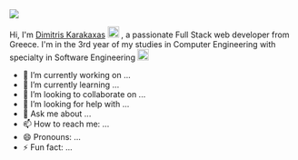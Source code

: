 <img src="https://readme-typing-svg.herokuapp.com?size=34&width=620&lines=Hi%2C+I'm+Dimitris;A+passionate+Web+Developer++" />

<!-- <h2 style="margin: 0;">Hey there <img src="https://media.giphy.com/media/hvRJCLFzcasrR4ia7z/giphy.gif" width="25px" /></h2> -->

Hi, I'm [Dimitris Karakaxas](https://github.com/dimitriskarakaxas)
<img src="https://media.giphy.com/media/hvRJCLFzcasrR4ia7z/giphy.gif" width="20px"/>
, a passionate Full Stack web developer from Greece. I'm in the 3rd year of my studies in Computer Engineering with specialty in Software Engineering
<img src="https://images.emojiterra.com/google/android-10/512px/1f468-1f4bb.png" width="20px" />

- 🔭 I’m currently working on ...
- 🌱 I’m currently learning ...
- 👯 I’m looking to collaborate on ...
- 🤔 I’m looking for help with ...
- 💬 Ask me about ...
- 📫 How to reach me: ...
- 😄 Pronouns: ...
- ⚡ Fun fact: ...
